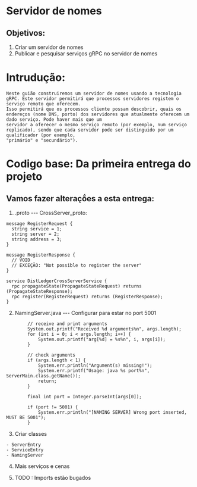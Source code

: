 # Servidor de nomes

## Objetivos:

1. Criar um servidor de nomes
2. Publicar e pesquisar serviços gRPC no servidor de nomes

# Intrudução:
```
Neste guião construiremos um servidor de nomes usando a tecnologia gRPC. Este servidor permitirá que processos servidores registem o serviço remoto que oferecem.
Isso permitirá que os processos cliente possam descobrir, quais os endereços (nome DNS, porto) dos servidores que atualmente oferecem um dado serviço. Pode haver mais que um
servidor a oferecer o mesmo serviço remoto (por exemplo, num serviço replicado), sendo que cada servidor pode ser distinguido por um qualificador (por exemplo, 
"primário" e "secundário").
```

# Codigo base: Da primeira entrega do projeto

## Vamos fazer alteraçṍes a esta entrega:

1. .proto --- CrossServer_proto:
```
message RegisterRequest {
  string service = 1;
  string server = 2;
  string address = 3;
}

message RegisterResponse {
  // VOID 
  // EXCEÇÃO: "Not possible to register the server"
}

service DistLedgerCrossServerService {
  rpc propagateState(PropagateStateRequest) returns (PropagateStateResponse);
  rpc register(RegisterRequest) returns (RegisterResponse);
}
```

2. NamingServer.java --- Configurar para estar no port  5001
```
        // receive and print arguments
        System.out.printf("Received %d arguments%n", args.length);
        for (int i = 0; i < args.length; i++) {
            System.out.printf("arg[%d] = %s%n", i, args[i]);
        }

        // check arguments
        if (args.length < 1) {
            System.err.println("Argument(s) missing!");
            System.err.printf("Usage: java %s port%n", ServerMain.class.getName());
            return;
        }

        final int port = Integer.parseInt(args[0]);

        if (port != 5001) {
            System.err.println("[NAMING SERVER] Wrong port inserted, MUST BE 5001");
        }
```

3. Criar classes
```
- ServerEntry
- ServiceEntry
- NamingServer
```

4. Mais serviços e cenas

5. TODO : Imports estão bugados